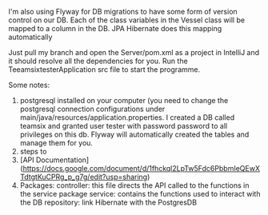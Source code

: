 I'm also using Flyway for DB migrations to have some form of version control on our DB. Each of the class variables in the Vessel class will be mapped to a column in the DB. JPA Hibernate does this mapping automatically

Just pull my branch and open the Server/pom.xml as a project in IntelliJ and it should resolve all the dependencies for you. Run the TeeamsixtesterApplication src file to start the programme.

Some notes:

1. postgresql installed on your computer (you need to change the postgresql connection configurations under main/java/resources/application.properties. I created a DB called teamsix and granted user tester with password password to all privileges on this db. Flyway will automatically created the tables and manage them for you.
2. steps to 
3. [API Documentation] (https://docs.google.com/document/d/1fhckql2LpTw5Fdc6PbbmIeQEwXTdtgtKuCPRg_p_g7g/edit?usp=sharing)
4. Packages:
   controller: this file directs the API called to the functions in the service package
   service: contains the functions used to interact with the DB
   repository: link Hibernate with the PostgresDB
